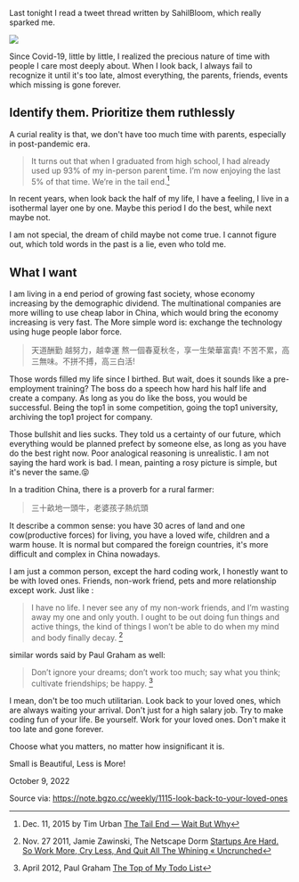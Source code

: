 Last tonight I read a tweet thread written by SahilBloom, which really sparked me.

![](https://twitter.com/SahilBloom/status/1571137341997318147)

Since Covid-19, little by little, I realized the precious nature of time with people I care most deeply about. When I look back, I always fail to recognize it until it's too late, almost everything, the parents, friends, events which missing is gone forever.

## Identify them. Prioritize them ruthlessly

A curial reality is that, we don't have too much time with parents, especially in post-pandemic era.

> It turns out that when I graduated from high school, I had already used up 93% of my in-person parent time. I’m now enjoying the last 5% of that time. We’re in the tail end.[^1]

In recent years, when look back the half of my life, I have a feeling, I live in a isothermal layer one by one. Maybe this period I do the best, while next maybe not.

I am not special, the dream of child maybe not come true. I cannot figure out, which told words in the past is a lie, even who told me.

## What I want

I am living in a end period of growing fast society, whose economy increasing by the demographic dividend. The multinational companies are more willing to use cheap labor in China, which would bring the economy increasing is very fast. The More simple word is: exchange the technology using huge people labor force.

> 天道酬勤
> 越努力，越幸運
> 熬一個春夏秋冬，享一生榮華富貴!
> 不苦不累，高三無味。不拼不搏，高三白活!

Those words filled my life since I birthed. But wait, does it sounds like a pre-employment training? The boss do a speech how hard his half life and create a company. As long as you do like the boss, you would be successful. Being the top1 in some competition, going the top1 university, archiving the top1 project for company.

Those bullshit and lies sucks. They told us a certainty of our future, which everything would be planned prefect by someone else, as long as you have do the best right now. Poor analogical reasoning is unrealistic. I am not saying the hard work is bad. I mean, painting a rosy picture is simple, but it's never the same.😝

In a tradition China, there is a proverb for a rural farmer:

> 三十畝地一頭牛，老婆孩子熱炕頭

It describe a common sense: you have 30 acres of land and one cow(productive forces) for living, you have a loved wife, children and a warm house. It is normal but compared the foreign countries, it's more difficult and complex in China nowadays.

I am just a common person, except the hard coding work, I honestly want to be with loved ones. Friends, non-work friend, pets and more relationship except work. Just like :

> I have no life. I never see any of my non-work friends, and I’m wasting away my one and only youth. I ought to be out doing fun things and active things, the kind of things I won’t be able to do when my mind and body finally decay. [^2]

similar words said by Paul Graham as well:

> Don’t ignore your dreams; don’t work too much; say what you think; cultivate friendships; be happy. [^3]

I mean, don't be too much utilitarian. Look back to your loved ones, which are always waiting your arrival. Don't just for a high salary job. Try to make coding fun of your life. Be yourself. Work for your loved ones. Don't make it too late and gone forever.

Choose what you matters, no matter how insignificant it is.

Small is Beautiful, Less is More!

October 9, 2022

[^1]: Dec. 11, 2015 by Tim Urban [The Tail End — Wait But Why](https://waitbutwhy.com/2015/12/the-tail-end.html)
[^2]: Nov. 27 2011, Jamie Zawinski, The Netscape Dorm [Startups Are Hard. So Work More, Cry Less, And Quit All The Whining « Uncrunched](https://web.archive.org/web/20111128190028/http://uncrunched.com:80/2011/11/27/startups-are-hard-so-work-more-cry-less-and-quit-all-the-whining/)
[^3]: April 2012, Paul Graham [The Top of My Todo List](http://www.paulgraham.com/todo.html)

Source via: https://note.bgzo.cc/weekly/1115-look-back-to-your-loved-ones